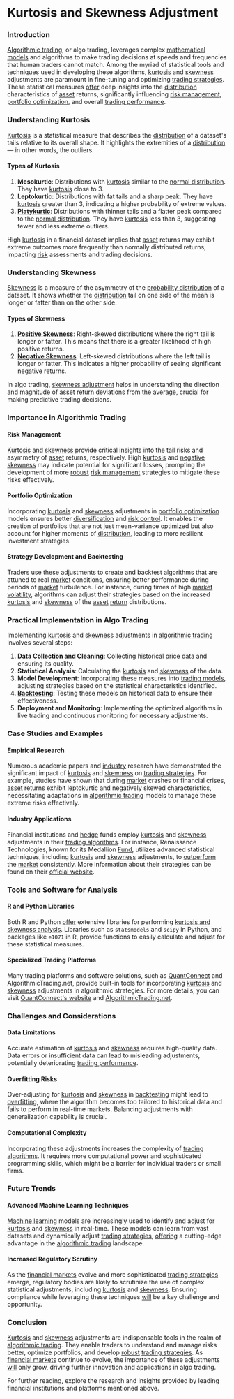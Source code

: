 # Kurtosis and Skewness Adjustment

### Introduction
[Algorithmic trading](../a/algorithmic_trading.md), or algo trading, leverages complex [mathematical models](../m/mathematical_models_in_trading.md) and algorithms to make trading decisions at speeds and frequencies that human traders cannot match. Among the myriad of statistical tools and techniques used in developing these algorithms, [kurtosis](../k/kurtosis.md) and [skewness](../s/skewness.md) adjustments are paramount in fine-tuning and optimizing [trading strategies](../t/trading_strategies.md). These statistical measures [offer](../o/offer.md) deep insights into the [distribution](../d/distribution.md) characteristics of [asset](../a/asset.md) returns, significantly influencing [risk management](../r/risk_management.md), [portfolio optimization](../p/portfolio_optimization.md), and overall [trading performance](../t/trading_performance.md).

### Understanding Kurtosis

[Kurtosis](../k/kurtosis.md) is a statistical measure that describes the [distribution](../d/distribution.md) of a dataset's tails relative to its overall shape. It highlights the extremities of a [distribution](../d/distribution.md) — in other words, the outliers.

#### Types of Kurtosis

1. **Mesokurtic**: Distributions with [kurtosis](../k/kurtosis.md) similar to the [normal distribution](../n/normal_distribution_in_trading.md). They have [kurtosis](../k/kurtosis.md) close to 3.
2. **Leptokurtic**: Distributions with fat tails and a sharp peak. They have [kurtosis](../k/kurtosis.md) greater than 3, indicating a higher probability of extreme values.
3. **[Platykurtic](../p/platykurtic.md)**: Distributions with thinner tails and a flatter peak compared to the [normal distribution](../n/normal_distribution_in_trading.md). They have [kurtosis](../k/kurtosis.md) less than 3, suggesting fewer and less extreme outliers.

High [kurtosis](../k/kurtosis.md) in a financial dataset implies that [asset](../a/asset.md) returns may exhibit extreme outcomes more frequently than normally distributed returns, impacting [risk](../r/risk.md) assessments and trading decisions.

### Understanding Skewness

[Skewness](../s/skewness.md) is a measure of the asymmetry of the [probability distribution](../p/probability_distribution.md) of a dataset. It shows whether the [distribution](../d/distribution.md) tail on one side of the mean is longer or fatter than on the other side.

#### Types of Skewness

1. **[Positive Skewness](../p/positive_skewness.md)**: Right-skewed distributions where the right tail is longer or fatter. This means that there is a greater likelihood of high positive returns.
2. **[Negative Skewness](../n/negative_skewness.md)**: Left-skewed distributions where the left tail is longer or fatter. This indicates a higher probability of seeing significant negative returns.

In algo trading, [skewness adjustment](../s/skewness_adjustment.md) helps in understanding the direction and magnitude of [asset](../a/asset.md) [return](../r/return.md) deviations from the average, crucial for making predictive trading decisions.

### Importance in Algorithmic Trading

#### Risk Management
[Kurtosis](../k/kurtosis.md) and [skewness](../s/skewness.md) provide critical insights into the tail risks and asymmetry of [asset](../a/asset.md) returns, respectively. High [kurtosis](../k/kurtosis.md) and [negative skewness](../n/negative_skewness.md) may indicate potential for significant losses, prompting the development of more [robust](../r/robust.md) [risk management](../r/risk_management.md) strategies to mitigate these risks effectively.

#### Portfolio Optimization
Incorporating [kurtosis](../k/kurtosis.md) and [skewness](../s/skewness.md) adjustments in [portfolio optimization](../p/portfolio_optimization.md) models ensures better [diversification](../d/diversification.md) and [risk control](../r/risk_control.md). It enables the creation of portfolios that are not just mean-variance optimized but also account for higher moments of [distribution](../d/distribution.md), leading to more resilient investment strategies.

#### Strategy Development and Backtesting
Traders use these adjustments to create and backtest algorithms that are attuned to real [market](../m/market.md) conditions, ensuring better performance during periods of [market](../m/market.md) turbulence. For instance, during times of high [market](../m/market.md) [volatility](../v/volatility.md), algorithms can adjust their strategies based on the increased [kurtosis](../k/kurtosis.md) and [skewness](../s/skewness.md) of the [asset](../a/asset.md) [return](../r/return.md) distributions.

### Practical Implementation in Algo Trading

Implementing [kurtosis](../k/kurtosis.md) and [skewness](../s/skewness.md) adjustments in [algorithmic trading](../a/algorithmic_trading.md) involves several steps:

1. **Data Collection and Cleaning**: Collecting historical price data and ensuring its quality.
2. **Statistical Analysis**: Calculating the [kurtosis](../k/kurtosis.md) and [skewness](../s/skewness.md) of the data.
3. **Model Development**: Incorporating these measures into [trading models](../t/trading_models.md), adjusting strategies based on the statistical characteristics identified.
4. **[Backtesting](../b/backtesting.md)**: Testing these models on historical data to ensure their effectiveness.
5. **Deployment and Monitoring**: Implementing the optimized algorithms in live trading and continuous monitoring for necessary adjustments.

### Case Studies and Examples

#### Empirical Research
Numerous academic papers and [industry](../i/industry.md) research have demonstrated the significant impact of [kurtosis](../k/kurtosis.md) and [skewness](../s/skewness.md) on [trading strategies](../t/trading_strategies.md). For example, studies have shown that during [market](../m/market.md) crashes or financial crises, [asset](../a/asset.md) returns exhibit leptokurtic and negatively skewed characteristics, necessitating adaptations in [algorithmic trading](../a/algorithmic_trading.md) models to manage these extreme risks effectively.

#### Industry Applications
Financial institutions and [hedge](../h/hedge.md) funds employ [kurtosis](../k/kurtosis.md) and [skewness](../s/skewness.md) adjustments in their [trading algorithms](../t/trading_algorithms.md). For instance, Renaissance Technologies, known for its Medallion [Fund](../f/fund.md), utilizes advanced statistical techniques, including [kurtosis](../k/kurtosis.md) and [skewness](../s/skewness.md) adjustments, to [outperform](../o/outperform.md) the [market](../m/market.md) consistently. More information about their strategies can be found on their [official website](https://www.rentec.com).

### Tools and Software for Analysis

#### R and Python Libraries
Both R and Python [offer](../o/offer.md) extensive libraries for performing [kurtosis and skewness analysis](../k/kurtosis_skewness_analysis.md). Libraries such as `statsmodels` and `scipy` in Python, and packages like `e1071` in R, provide functions to easily calculate and adjust for these statistical measures.

#### Specialized Trading Platforms
Many trading platforms and software solutions, such as [QuantConnect](../q/quantconnect.md) and AlgorithmicTrading.net, provide built-in tools for incorporating [kurtosis](../k/kurtosis.md) and [skewness](../s/skewness.md) adjustments in algorithmic strategies. For more details, you can visit [QuantConnect's website](https://www.quantconnect.com) and [AlgorithmicTrading.net](https://algorithmictrading.net).

### Challenges and Considerations

#### Data Limitations
Accurate estimation of [kurtosis](../k/kurtosis.md) and [skewness](../s/skewness.md) requires high-quality data. Data errors or insufficient data can lead to misleading adjustments, potentially deteriorating [trading performance](../t/trading_performance.md).

#### Overfitting Risks
Over-adjusting for [kurtosis](../k/kurtosis.md) and [skewness](../s/skewness.md) in [backtesting](../b/backtesting.md) might lead to [overfitting](../o/overfitting.md), where the algorithm becomes too tailored to historical data and fails to perform in real-time markets. Balancing adjustments with generalization capability is crucial.

#### Computational Complexity
Incorporating these adjustments increases the complexity of [trading algorithms](../t/trading_algorithms.md). It requires more computational power and sophisticated programming skills, which might be a barrier for individual traders or small firms.

### Future Trends

#### Advanced Machine Learning Techniques
[Machine learning](../m/machine_learning.md) models are increasingly used to identify and adjust for [kurtosis](../k/kurtosis.md) and [skewness](../s/skewness.md) in real-time. These models can learn from vast datasets and dynamically adjust [trading strategies](../t/trading_strategies.md), [offering](../o/offering.md) a cutting-edge advantage in the [algorithmic trading](../a/algorithmic_trading.md) landscape.

#### Increased Regulatory Scrutiny
As the [financial markets](../f/financial_market.md) evolve and more sophisticated [trading strategies](../t/trading_strategies.md) emerge, regulatory bodies are likely to scrutinize the use of complex statistical adjustments, including [kurtosis](../k/kurtosis.md) and [skewness](../s/skewness.md). Ensuring compliance while leveraging these techniques [will](../w/will.md) be a key challenge and opportunity.

### Conclusion

[Kurtosis](../k/kurtosis.md) and [skewness](../s/skewness.md) adjustments are indispensable tools in the realm of [algorithmic trading](../a/algorithmic_trading.md). They enable traders to understand and manage risks better, optimize portfolios, and develop [robust](../r/robust.md) [trading strategies](../t/trading_strategies.md). As [financial markets](../f/financial_market.md) continue to evolve, the importance of these adjustments [will](../w/will.md) only grow, driving further innovation and applications in algo trading.

For further reading, explore the research and insights provided by leading financial institutions and platforms mentioned above.
